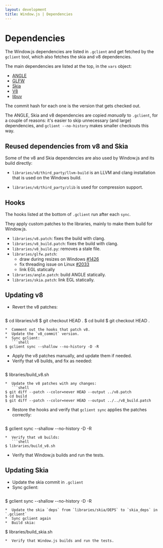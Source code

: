 ```yaml
---
layout: development
title: Window.js | Dependencies
---
```


Dependencies
============

The Window.js dependencies are listed in `.gclient` and get fetched by
the `gclient` tool, which also fetches the skia and v8 dependencies.

The main dependencies are listed at the top, in the `vars` object:

*  [ANGLE](https://github.com/google/angle)
*  [GLFW](https://github.com/glfw/glfw.git)
*  [Skia](https://skia.googlesource.com/skia.git)
*  [V8](https://chromium.googlesource.com/v8/v8.git)
*  [libuv](https://github.com/libuv/libuv.git)

The commit hash for each one is the version that gets checked out.

The ANGLE, Skia and v8 dependencies are copied *manually* to `.gclient`,
for a couple of reasons: it's easier to skip unnecessary (and large)
dependencies, and `gclient --no-history` makes smaller checkouts this way.


Reused dependencies from v8 and Skia
------------------------------------

Some of the v8 and Skia dependencies are also used by Window.js and its build
directly:

*  `libraries/v8/third_party/llvm-build` is an LLVM and clang installation that
   is used on the Windows build.

*  `libraries/v8/third_party/zlib` is used for compression support.


Hooks
-----

The hooks listed at the bottom of `.gclient` run after each `sync`.

They apply custom patches to the libraries, mainly to make them
build for Window.js.

*  `libraries/v8.patch`: fixes the build with clang.
*  `libraries/v8_build.patch`: fixes the build with clang.
*  `libraries/v8_build.py`: removes a stale file.
*  `libraries/glfw.patch`:
   * draw during resizes on Windows [#1426](https://github.com/glfw/glfw/pull/1426)
   * fix threading issue on Linux [#2033](https://github.com/glfw/glfw/pull/2033)
   * link EGL statically
*  `libraries/angle.patch`: build ANGLE statically.
*  `libraries/skia.patch`: link EGL statically.


Updating v8
-----------

*  Revert the v8 patches:
   ```shell
$ cd libraries/v8
$ git checkout HEAD .
$ cd build
$ git checkout HEAD .
```
*  Comment out the hooks that patch v8.
*  Update the `v8_commit` version.
*  Sync gclient:
   ```shell
$ gclient sync --shallow --no-history -D -R
```
*  Apply the v8 patches manually, and update them if needed.
*  Verify that v8 builds, and fix as needed:
   ```shell
$ libraries/build_v8.sh
```
*  Update the v8 patches with any changes:
   ```shell
$ git diff --patch --color=never HEAD --output ../v8.patch
$ cd build
$ git diff --patch --color=never HEAD --output ../../v8_build.patch
```
*  Restore the hooks and verify that `gclient sync` applies the patches
   correctly:
   ```shell
$ gclient sync --shallow --no-history -D -R
```
*  Verify that v8 builds:
   ```shell
$ libraries/build_v8.sh
```
*  Verify that Window.js builds and run the tests.


Updating Skia
-------------

*  Update the skia commit in `.gclient`
*  Sync gclient:
   ```shell
$ gclient sync --shallow --no-history -D -R
```
*  Update the skia `deps` from `libraries/skia/DEPS` to `skia_deps` in `.gclient`
*  Sync gclient again
*  Build skia:
   ```
$ libraries/build_skia.sh
```
*  Verify that Window.js builds and run the tests.
